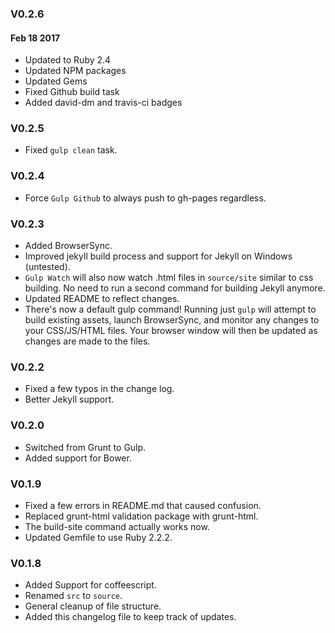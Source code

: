 ### V0.2.6
#### Feb 18 2017
* Updated to Ruby 2.4
* Updated NPM packages
* Updated Gems
* Fixed Github build task
* Added david-dm and travis-ci badges


### V0.2.5
* Fixed `gulp clean` task.

### V0.2.4
* Force `Gulp Github` to always push to gh-pages regardless.

### V0.2.3
* Added BrowserSync.
* Improved jekyll build process and support for Jekyll on Windows (untested).
* `Gulp Watch` will also now watch .html files in `source/site` similar to css building. No need to run a second command for building Jekyll anymore.
* Updated README to reflect changes.
* There's now a default gulp command! Running just `gulp` will attempt to build existing assets, launch BrowserSync, and monitor any changes to your CSS/JS/HTML files. Your browser window will then be updated as changes are made to the files.

### V0.2.2
* Fixed a few typos in the change log.
* Better Jekyll support.

### V0.2.0
* Switched from Grunt to Gulp.
* Added support for Bower.

### V0.1.9
* Fixed a few errors in README.md that caused confusion.
* Replaced grunt-html validation package with grunt-html.
* The build-site command actually works now.
* Updated Gemfile to use Ruby 2.2.2.

### V0.1.8
* Added Support for coffeescript.
* Renamed `src` to `source`.
* General cleanup of file structure.
* Added this changelog file to keep track of updates.
